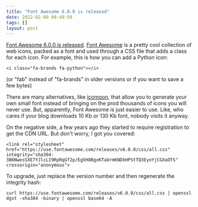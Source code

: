 ```yaml
---
title: "Font Awesome 6.0.0 is released"
date: 2022-02-09 08:49:59
tags: []
layout: post
---
```


[Font Awesome 6.0.0 is released](https://blog.fontawesome.com/font-awesome-6-2/). [Font Awesome](https://fontawesome.com/) is a pretty cool collection of web icons, packed as a font and used through a CSS file that adds a class for each icon. For example, this is how you can add a Python icon:

```<i class="fa-brands fa-python"></i>```

(or "fab" instead of "fa-brands" in older versions or if you want to save a few bytes)

There are many alternatives, like [icomoon](https://icomoon.io/), that allow you to generate your own small font instead of bringing on the prod thousands of icons you will never use. But, apparently, Font Awesome is just easier to use. Like, who cares if your blog downloads 10 Kb or 130 Kb font, nobody visits it anyway.

On the negative side, a few years ago they started to require registration to get the CDN URL. But don't worry, I got you covered:

```<link rel="stylesheet" href="https://use.fontawesome.com/releases/v6.0.0/css/all.css" integrity="sha384-3B6NwesSXE7YJlcLI9RpRqGf2p/EgVH8BgoKTaUrmKNDkHPStTQ3EyoYjCGXaOTS" crossorigin="anonymous">```

To upgrade, just replace the version number and then regenerate the integrity hash:

```curl https://use.fontawesome.com/releases/v6.0.0/css/all.css | openssl dgst -sha384 -binary | openssl base64 -A```
